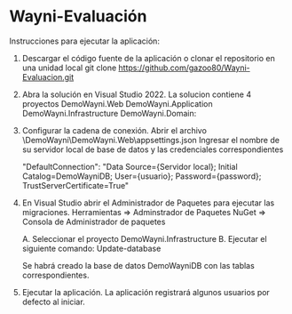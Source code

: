# Wayni-Evaluación

Instrucciones para ejecutar la aplicación:

1. Descargar el código fuente de la aplicación o clonar el repositorio en una unidad local
   git clone https://github.com/gazoo80/Wayni-Evaluacion.git

2. Abra la solución en Visual Studio 2022. La solucion contiene 4 proyectos
   DemoWayni.Web
   DemoWayni.Application
   DemoWayni.Infrastructure
   DemoWayni.Domain: 

3. Configurar la cadena de conexión. Abrir el archivo \DemoWayni\DemoWayni.Web\appsettings.json
   Ingresar el nombre de su servidor local de base de datos y las credenciales correspondientes

   "DefaultConnection": "Data Source={Servidor local}; Initial Catalog=DemoWayniDB; User={usuario}; Password={password}; TrustServerCertificate=True"

4. En Visual Studio abrir el Administrador de Paquetes para ejecutar las migraciones.
   Herramientas => Adminstrador de Paquetes NuGet => Consola de Administrador de paquetes 
   
   A. Seleccionar el proyecto DemoWayni.Infrastructure
   B. Ejecutar el siguiente comando:
      Update-database

   Se habrá creado la base de datos DemoWayniDB con las tablas correspondientes.

5. Ejecutar la aplicación.
   La aplicación registrará algunos usuarios por defecto al iniciar.
